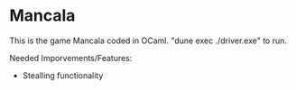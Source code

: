 # Mancala
This is the game Mancala coded in OCaml.
"dune exec ./driver.exe" to run.

Needed Imporvements/Features:
- Stealling functionality
